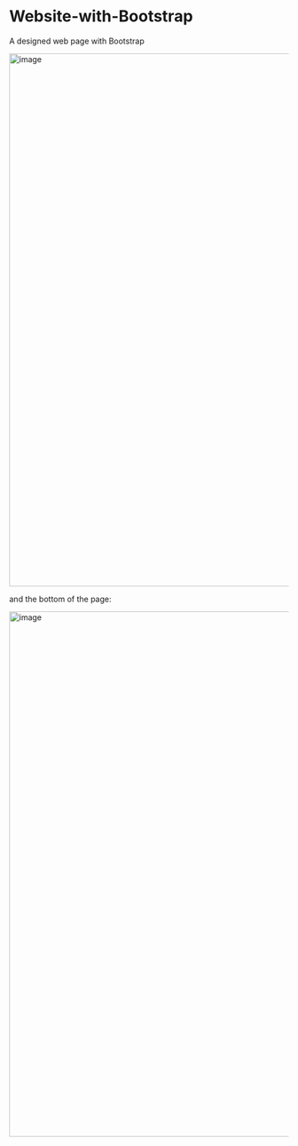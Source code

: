 # Website-with-Bootstrap
A designed web page with Bootstrap

<img width="960" alt="image" src="https://github.com/user-attachments/assets/a5cef08a-5e44-4af6-98f9-0994c72a4ab4">

and the bottom of the page:



<img width="946" alt="image" src="https://github.com/user-attachments/assets/4209b97b-02d8-44e0-a741-557002336d1f">
